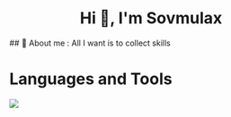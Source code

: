 <h1 align="center">Hi 👀, I'm Sovmulax</h1>
## 💬 About me : All I want is to collect skills

# Languages and Tools

<img src="https://skillicons.dev/icons?i=bootstrap,vue,js,nuxtjs,figma,xd,git,github,githubactions,nodejs,express,php,laravel,mongodb,firebase,mysql,sqlite,androidstudio,flutter,dart,python,c,linux,vscode&perline=12">
